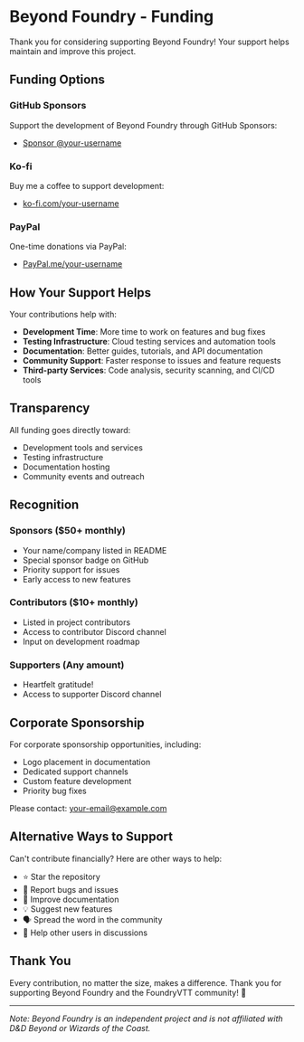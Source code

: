 # Beyond Foundry - Funding

Thank you for considering supporting Beyond Foundry! Your support helps maintain and improve this project.

## Funding Options

### GitHub Sponsors
Support the development of Beyond Foundry through GitHub Sponsors:
- [Sponsor @your-username](https://github.com/sponsors/your-username)

### Ko-fi
Buy me a coffee to support development:
- [ko-fi.com/your-username](https://ko-fi.com/your-username)

### PayPal
One-time donations via PayPal:
- [PayPal.me/your-username](https://paypal.me/your-username)

## How Your Support Helps

Your contributions help with:

- **Development Time**: More time to work on features and bug fixes
- **Testing Infrastructure**: Cloud testing services and automation tools
- **Documentation**: Better guides, tutorials, and API documentation
- **Community Support**: Faster response to issues and feature requests
- **Third-party Services**: Code analysis, security scanning, and CI/CD tools

## Transparency

All funding goes directly toward:
- Development tools and services
- Testing infrastructure
- Documentation hosting
- Community events and outreach

## Recognition

### Sponsors ($50+ monthly)
- Your name/company listed in README
- Special sponsor badge on GitHub
- Priority support for issues
- Early access to new features

### Contributors ($10+ monthly)
- Listed in project contributors
- Access to contributor Discord channel
- Input on development roadmap

### Supporters (Any amount)
- Heartfelt gratitude!
- Access to supporter Discord channel

## Corporate Sponsorship

For corporate sponsorship opportunities, including:
- Logo placement in documentation
- Dedicated support channels
- Custom feature development
- Priority bug fixes

Please contact: your-email@example.com

## Alternative Ways to Support

Can't contribute financially? Here are other ways to help:

- ⭐ Star the repository
- 🐛 Report bugs and issues
- 📝 Improve documentation
- 💡 Suggest new features
- 🗣️ Spread the word in the community
- 🤝 Help other users in discussions

## Thank You

Every contribution, no matter the size, makes a difference. Thank you for supporting Beyond Foundry and the FoundryVTT community! 🎲

---

*Note: Beyond Foundry is an independent project and is not affiliated with D&D Beyond or Wizards of the Coast.*
